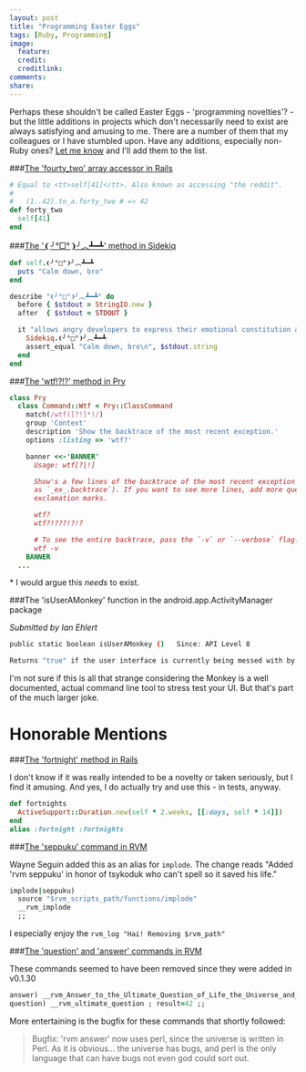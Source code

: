 ```yaml
---
layout: post
title: "Programming Easter Eggs"
tags: [Ruby, Programming]
image:
  feature:
  credit: 
  creditlink: 
comments: 
share: 
---
```


Perhaps these shouldn't be called Easter Eggs - 'programming novelties'? - but the little additions
in projects which don't necessarily need to exist are always satisfying and amusing to me. 
There are a number of them that my colleagues or I have stumbled upon. Have any additions,
especially non-Ruby ones? [Let me know][2] and I'll add them to the list. 

###[The 'fourty_two' array accessor in Rails][3]

  ```ruby
  # Equal to <tt>self[41]</tt>. Also known as accessing "the reddit".
  #
  #   (1..42).to_a.forty_two # => 42
  def forty_two
    self[41]
  end
  ```

###[The '❨╯°□°❩╯︵┻━┻' method in Sidekiq][4]

  ```ruby
  def self.❨╯°□°❩╯︵┻━┻
    puts "Calm down, bro"
  end

  describe "❨╯°□°❩╯︵┻━┻" do
    before { $stdout = StringIO.new }
    after  { $stdout = STDOUT }

    it "allows angry developers to express their emotional constitution and remedies it" do
      Sidekiq.❨╯°□°❩╯︵┻━┻
      assert_equal "Calm down, bro\n", $stdout.string
    end
  end
  ```
###[The 'wtf!?!?' method in Pry][5]

  ```ruby
  class Pry
    class Command::Wtf < Pry::ClassCommand
      match(/wtf([?!]*)/)
      group 'Context'
      description 'Show the backtrace of the most recent exception.'
      options :listing => 'wtf?'

      banner <<-'BANNER'
        Usage: wtf[?|!]

        Show's a few lines of the backtrace of the most recent exception (also available
        as `_ex_.backtrace`). If you want to see more lines, add more question marks or
        exclamation marks.

        wtf?
        wtf?!???!?!?

        # To see the entire backtrace, pass the `-v` or `--verbose` flag.
        wtf -v
      BANNER
    ...
  ```
  \* I would argue this _needs_ to exist.

###The 'isUserAMonkey' function in the android.app.ActivityManager package
  
  _Submitted by Ian Ehlert_

  ```bash
  public static boolean isUserAMonkey ()   Since: API Level 8

  Returns "true" if the user interface is currently being messed with by a monkey.
  ```

  I'm not sure if this is all that strange considering the Monkey is a well documented, actual
  command line tool to stress test your UI. But that's part of the much larger joke.

# Honorable Mentions

###[The 'fortnight' method in Rails][6]

  I don't know if it was really intended to be a novelty or taken seriously, but I find it amusing.
  And yes, I do actually try and use this - in tests, anyway.

  ```ruby
  def fortnights
    ActiveSupport::Duration.new(self * 2.weeks, [[:days, self * 14]])
  end
  alias :fortnight :fortnights
  ```
###[The 'seppuku' command in RVM][7]

  Wayne Seguin added this as an alias for `implode`. The change reads "Added 'rvm seppuku' in honor
  of tsykoduk who can't spell so it saved his life."

  ```ruby
  implode|seppuku)
    source "$rvm_scripts_path/functions/implode"
    __rvm_implode
    ;;
  ```

  I especially enjoy the `rvm_log "Hai! Removing $rvm_path"`

###[The 'question' and 'answer' commands in RVM][8]

  These commands seemed to have been removed since they were added in v0.1.30

  ```ruby
  answer) __rvm_Answer_to_the_Ultimate_Question_of_Life_the_Universe_and_Everything ; result=42 ;;
  question) __rvm_ultimate_question ; result=42 ;;
  ```

  More entertaining is the bugfix for these commands that shortly followed:

  > Bugfix: 'rvm answer' now uses perl, since the universe is written in Perl. As it is obvious... the universe has bugs, and perl is the only language that can have bugs not even god could sort out.

[1]: http://www.i-programmer.info/history/computer-languages/2340-coded-easter-eggs.html
[2]: http://www.twitter.com/chrisarcand
[3]: https://github.com/rails/rails/blob/master/activesupport/lib/active_support/core_ext/array/access.rb#L57
[4]: https://github.com/mperham/sidekiq/blob/master/lib/sidekiq.rb#L31
[5]: https://github.com/pry/pry/blob/master/lib/pry/commands/wtf.rb
[6]: https://github.com/rails/rails/blob/master/activesupport/lib/active_support/core_ext/numeric/time.rb#L59
[7]: https://github.com/wayneeseguin/rvm/blob/master/scripts/cli#L873
[8]: https://github.com/wayneeseguin/rvm/blob/0.1.30/scripts/cli#L417
